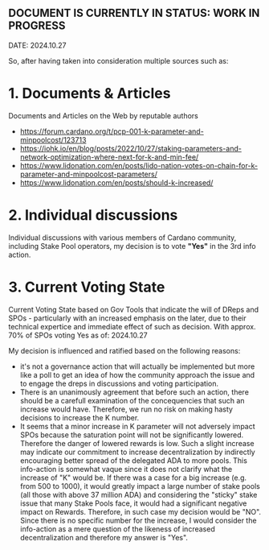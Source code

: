 ## DOCUMENT IS CURRENTLY IN STATUS: WORK IN PROGRESS
DATE: 2024.10.27

So, after having taken into consideration multiple sources such as:

# 1. Documents & Articles 
Documents and Articles on the Web by reputable authors
- https://forum.cardano.org/t/pcp-001-k-parameter-and-minpoolcost/123713
- https://iohk.io/en/blog/posts/2022/10/27/staking-parameters-and-network-optimization-where-next-for-k-and-min-fee/
- https://www.lidonation.com/en/posts/lido-nation-votes-on-chain-for-k-parameter-and-minpoolcost-parameters/
- https://www.lidonation.com/en/posts/should-k-increased/

# 2. Individual discussions
Individual discussions with various members of Cardano community, including Stake Pool operators, my decision is to vote **"Yes"** in the 3rd info action.

# 3. Current Voting State
Current Voting State based on Gov Tools that indicate the will of DReps and SPOs - particularly with an increased emphasis on the later, due to their technical expertice and immediate effect of such as decision.
With approx. 70% of SPOs voting Yes as of: 2024.10.27


My decision is influenced and ratified based on the following reasons:
- it's not a governance action that will actually be implemented but more like a poll to get an idea of how the community approach the issue and to engage the dreps in discussions and voting participation.
- There is an unanimously agreement that before such an action, there should be a carefull examination of the concequencies that such an increase would have. Therefore, we run no risk on making hasty decisions to increase the K number.
- It seems that a minor increase in K parameter will not adversely impact SPOs because the saturation point will not be significantly lowered. Therefore the danger of lowered rewards is low. Such a slight increase may indicate our commitment to increase decentralization by indirectly encouraging better spread of the delegated ADA to more pools. This info-action is somewhat vaque since it does not clarify what the increase of "K" would be. If there was a case for a big increase (e.g. from 500 to 1000), it would greatly impact a large number of stake pools (all those with above 37 million ADA) and considering the "sticky" stake issue that many Stake Pools face, it would had a significant negative impact on Rewards. Therefore, in such case my decision would be "NO". Since there is no specific number for the increase, I would consider the info-action as a mere question of the likeness of increased decentralization and therefore my answer is "Yes".
